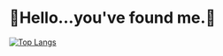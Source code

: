 # 👾Hello...you've found me.👾

[![Top Langs](https://github-readme-stats.vercel.app/api/top-langs/?username=landwehrj)](https://github.com/anuraghazra/github-readme-stats)
